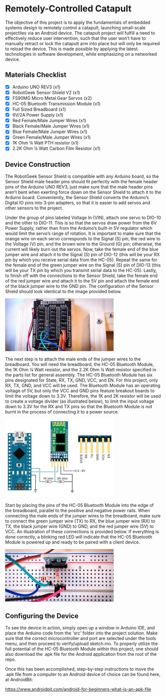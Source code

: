 Remotely-Controlled Catapult
==========================================================================
The objective of this project is to apply the fundamentals of embedded systems design to remotely control a catapult, launching small-scale projectiles via an Android device. The catapult project will fulfill a need to effectively reduce user intervention, such that the user won’t have to manually retract or lock the catapult arm into place but will only be required to reload the device. This is made possible by applying the latest technologies in software development, while emphasizing on a networked device.

Materials Checklist
------------------------------------------------------------------------
* [x] Arduino UNO REV3 (x1)
* [x] RobotGeek Sensor Shield V2 (x1)
* [x] FS90MG Micro Metal Gear Servos (x2)
* [x] HC-05 Bluetooth Transmission Module (x1)
* [x] Full Sized Breadboard (x1)
* [x] 6V/2A Power Supply (x1)
* [x] Red Female/Male Jumper Wires (x1)
* [x] Black Female/Male Jumper Wires (x1)
* [x] Blue Female/Male Jumper Wires (x1)
* [x] Green Female/Male Jumper Wires (x1)
* [x] 1K Ohm ¼ Watt PTH resistor (x1)
* [x] 2.2K Ohm ¼ Watt Carbon Film Resistor (x1)

Device Construction
------------------------------------------------------------------------
The RobotGeek Sensor Shield is compatible with any Arduino board, so the Sensor Shield male header pins should fit perfectly with the female header pins of the Arduino UNO REV3, just make sure that the male header pins aren’t bent when exerting force down on the Sensor Shield to attach it to the Arduino board. Conveniently, the Sensor Shield converts the Arduino’s Digital IO pins into 3-pin adapters, so that it is easier to add servos and other sensors to the project. 

Under the group of pins labeled Voltage In (VIN), attach one servo to DIO-10 and the other to DIO-11. This is so that the servos draw power from the 6V Power Supply, rather than from the Arduino’s built-in 5V regulator which would limit the servo’s range of rotation. It is important to make sure that the orange wire on each servo corresponds to the Signal (S) pin, the red wire to the Voltage (V) pin, and the brown wire to the Ground (G) pin; otherwise, the current will likely burn out the servos. Now, take the female end of the blue jumper wire and attach it to the Signal (S) pin of DIO-12 (this will be your RX pin by which you receive serial data from the HC-05). Repeat the same for the female end of the green jumper wire on the Signal (S) pin of DIO-13 (this will be your TX pin by which you transmit serial data to the HC-05). Lastly, to finish off with the connections to the Sensor Shield, take the female end of the red jumper wire and attach it to the 5V pin and attach the female end of the black jumper wire to the GND pin. The configuration of the Sensor Shield should look identical to the image provided below.

![Sensor Shield Wiring](images/wiring-schematics.jpg?raw=true "RobotGeek Sensor Shield Wiring")

The next step is to attach the male ends of the jumper wires to the breadboard. You will need the breadboard, the HC-05 Bluetooth Module, the 1K Ohm ¼ Watt resistor, and the 2.2K Ohm ¼ Watt resistor specified in the parts list for general assembly. The HC-05 Bluetooth Module has six pins designated for State, RX, TX, GND, VCC, and EN. For this project, only RX, TX, GND, and VCC will be used. The Bluetooth Module has an operating voltage of 5V, but only the VCC and GND pins feature breakout boards to limit the voltage down to 3.3V. Therefore, the 1K and 2K resistor will be used to create a voltage divider (as illustrated below), to limit the input voltage down to 3.3V for the RX and TX pins so that the Bluetooth Module is not burnt in the process of connecting it to a power source.

![Voltage Divider Diagram](images/voltage-divider.jpg?raw=true "Voltage Divider for HC-05")
 
Start by placing the pins of the HC-05 Bluetooth Module into the edge of the breadboard, parallel to the positive and negative power rails. When connecting the male ends of the jumper wires to the breadboard, make sure to connect the green jumper wire (TX) to RX, the blue jumper wire (RX) to TX, the black jumper wire (GND) to GND, and the red jumper wire (5V) to VCC. An illustration of these connections is provided below. If everything is done correctly, a blinking red LED will indicate that the HC-05 Bluetooth Module is powered up and ready to be paired with a client device.

![Breadboard Wiring](images/breadboard.jpg?raw=true "HC-05 Bluetooth Module Wiring")
 
Configuring the Device
--------------------------------------------------------------
To see the device in action, simply open up a window in Arduino IDE, and place the Arduino code from the 'src' folder into the project solution. Make sure that the correct microcontroller and port are selected under the tools menu, and then proceed to verify/upload sketch.ino. To properly utilize the full potential of the HC-05 Bluetooth Module within this project, one should also download the .apk file for the Android application from the root of the repo. 

Once this has been accomplished, step-by-step instructions to move the .apk file from a computer to an Android device of choice can be found here, at AndroidBit: 

https://www.androidpit.com/android-for-beginners-what-is-an-apk-file  

